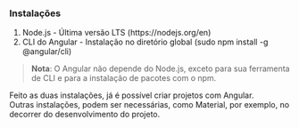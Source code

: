 ### Instalações  

<ol>
    <li>Node.js - Última versão LTS (https://nodejs.org/en)</li>
    <li>CLI do Angular - Instalação no diretório global (sudo npm install -g @angular/cli)</li>
</ol>

> **Nota**: 
> O Angular não depende do Node.js, exceto para sua ferramenta de CLI e para a instalação de pacotes com o npm.  

Feito as duas instalações, já é possível criar projetos com Angular.  
Outras instalações, podem ser necessárias, como Material, por exemplo, no decorrer do desenvolvimento do projeto.